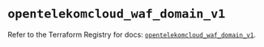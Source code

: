 # `opentelekomcloud_waf_domain_v1`

Refer to the Terraform Registry for docs: [`opentelekomcloud_waf_domain_v1`](https://registry.terraform.io/providers/opentelekomcloud/opentelekomcloud/1.36.34/docs/resources/waf_domain_v1).
